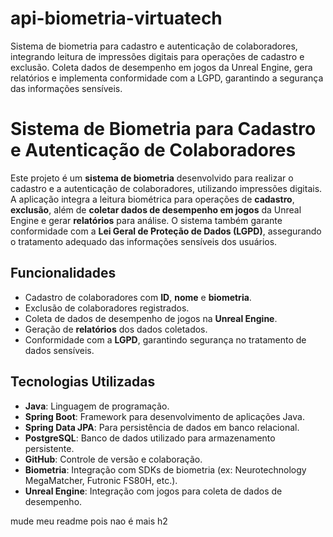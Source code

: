 # api-biometria-virtuatech
Sistema de biometria para cadastro e autenticação de colaboradores, integrando leitura de impressões digitais para operações de cadastro e exclusão. Coleta dados de desempenho em jogos da Unreal Engine, gera relatórios e implementa conformidade com a LGPD, garantindo a segurança das informações sensíveis.


# Sistema de Biometria para Cadastro e Autenticação de Colaboradores

Este projeto é um **sistema de biometria** desenvolvido para realizar o cadastro e a autenticação de colaboradores, utilizando impressões digitais. A aplicação integra a leitura biométrica para operações de **cadastro**, **exclusão**, além de **coletar dados de desempenho em jogos** da Unreal Engine e gerar **relatórios** para análise. O sistema também garante conformidade com a **Lei Geral de Proteção de Dados (LGPD)**, assegurando o tratamento adequado das informações sensíveis dos usuários.

## Funcionalidades

- Cadastro de colaboradores com **ID**, **nome** e **biometria**.
- Exclusão de colaboradores registrados.
- Coleta de dados de desempenho de jogos na **Unreal Engine**.
- Geração de **relatórios** dos dados coletados.
- Conformidade com a **LGPD**, garantindo segurança no tratamento de dados sensíveis.

## Tecnologias Utilizadas

- **Java**: Linguagem de programação.
- **Spring Boot**: Framework para desenvolvimento de aplicações Java.
- **Spring Data JPA**: Para persistência de dados em banco relacional.
- **PostgreSQL**: Banco de dados utilizado para armazenamento persistente.
- **GitHub**: Controle de versão e colaboração.
- **Biometria**: Integração com SDKs de biometria (ex: Neurotechnology MegaMatcher, Futronic FS80H, etc.).
- **Unreal Engine**: Integração com jogos para coleta de dados de desempenho.

mude meu readme pois nao é mais h2 
